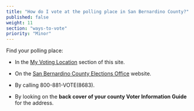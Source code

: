 ```yaml
---
title: "How do I vote at the polling place in San Bernardino County?"
published: false
weight: 11
section: "ways-to-vote"
priority: "Minor"
---
```


Find your polling place:  

- In the [My Voting Location](#section-my-polling-place) section of this site.  

- On the [San Bernardino County Elections Office](https://www.sbcountyelections.com/Voting/PPL.aspx) website.  

- By calling 800-881-VOTE(8683).  

- By looking on the **back cover of your county Voter Information Guide** for the address.  
